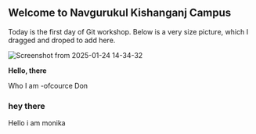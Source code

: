 ## Welcome to Navgurukul Kishanganj Campus
Today is the first day of Git workshop.
Below is a very size picture, which I dragged and droped to add here.

![Screenshot from 2025-01-24 14-34-32](https://github.com/user-attachments/assets/c616eeef-8411-491e-a211-46cfa2f7e4fa)

<b>Hello, there</b>
<p>Who I am -ofcource Don<p>

### hey there
Hello i am monika 